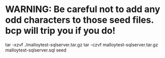 <!--
 Copyright Contributors to the Malloy project
 SPDX-License-Identifier: MIT
-->

# WARNING: Be careful not to add any odd characters to those seed files. bcp will trip you if you do!

tar -xzvf ./malloytest-sqlserver.tar.gz
tar -czvf malloytest-sqlserver.tar.gz malloytest-sqlserver.sql seed